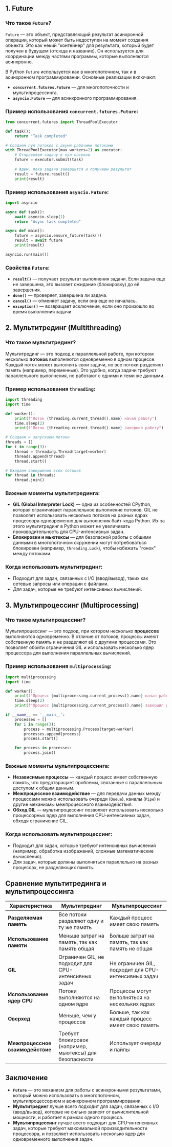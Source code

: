 ## 1. **Future**

### Что такое `Future`?
`Future` — это объект, представляющий результат асинхронной операции, который может быть недоступен на момент создания объекта. Это как некий "контейнер" для результата, который будет получен в будущем (отсюда и название). Он используется для координации между частями программы, которые выполняются асинхронно.

В Python `Future` используется как в многопоточном, так и в асинхронном программировании. Основные реализации включают:

- **`concurrent.futures.Future`** — для многопоточности и мультипроцессинга.
- **`asyncio.Future`** — для асинхронного программирования.

### Пример использования `concurrent.futures.Future`:

```python
from concurrent.futures import ThreadPoolExecutor

def task():
    return "Task completed"

# Создаем пул потоков с двумя рабочими потоками
with ThreadPoolExecutor(max_workers=2) as executor:
    # Отправляем задачу в пул потоков
    future = executor.submit(task)
    
    # Ждем, пока задача завершится и получаем результат
    result = future.result()
    print(result)
```

### Пример использования `asyncio.Future`:

```python
import asyncio

async def task():
    await asyncio.sleep(1)
    return "Async task completed"

async def main():
    future = asyncio.ensure_future(task())
    result = await future
    print(result)

asyncio.run(main())
```

### Свойства `Future`:
- **`result()`** — получает результат выполнения задачи. Если задача еще не завершена, это вызовет ожидание (блокировку) до её завершения.
- **`done()`** — проверяет, завершена ли задача.
- **`cancel()`** — отменяет задачу, если она еще не началась.
- **`exception()`** — возвращает исключение, если оно произошло во время выполнения задачи.

## 2. **Мультитрединг (Multithreading)**

### Что такое мультитрединг?
Мультитрединг — это подход к параллельной работе, при котором несколько **потоков** выполняются одновременно в одном процессе. Каждый поток может выполнять свои задачи, но все потоки разделяют память (например, переменные). Это удобно, когда задачи требуют параллельного выполнения, но работают с одними и теми же данными.

### Пример использования `threading`:

```python
import threading
import time

def worker():
    print(f"Поток {threading.current_thread().name} начал работу")
    time.sleep(2)
    print(f"Поток {threading.current_thread().name} завершил работу")

# Создаем и запускаем потоки
threads = []
for i in range(3):
    thread = threading.Thread(target=worker)
    threads.append(thread)
    thread.start()

# Ожидаем завершения всех потоков
for thread in threads:
    thread.join()
```

### Важные моменты мультитрединга:
- **GIL (Global Interpreter Lock)** — одна из особенностей CPython, которая ограничивает параллельное выполнение потоков. GIL не позволяет использовать несколько потоков на разных ядрах процессора одновременно для выполнения байт-кода Python. Из-за этого мультитрединг в Python может не увеличивать производительность для CPU-интенсивных задач.
- **Блокировки и мьютексы** — для безопасной работы с общими данными в многопоточном окружении могут потребоваться блокировки (например, `threading.Lock`), чтобы избежать "гонок" между потоками.

### Когда использовать мультитрединг:
- Подходит для задач, связанных с I/O (ввод/вывод), таких как сетевые запросы или операции с файлами.
- Для задач, которые не требуют интенсивных вычислений.

## 3. **Мультипроцессинг (Multiprocessing)**

### Что такое мультипроцессинг?
Мультипроцессинг — это подход, при котором несколько **процессов** выполняются одновременно. В отличие от потоков, процессы имеют собственную память и не разделяют её с другими процессами. Это позволяет обойти ограничения GIL и использовать несколько ядер процессора для выполнения параллельных вычислений.

### Пример использования `multiprocessing`:

```python
import multiprocessing
import time

def worker():
    print(f"Процесс {multiprocessing.current_process().name} начал работу")
    time.sleep(2)
    print(f"Процесс {multiprocessing.current_process().name} завершил работу")

if __name__ == '__main__':
    processes = []
    for i in range(3):
        process = multiprocessing.Process(target=worker)
        processes.append(process)
        process.start()

    for process in processes:
        process.join()
```

### Важные моменты мультипроцессинга:
- **Независимые процессы** — каждый процесс имеет собственную память, что предотвращает проблемы, связанные с параллельным доступом к общим данным.
- **Межпроцессное взаимодействие** — для передачи данных между процессами можно использовать очереди (`Queue`), каналы (`Pipe`) и другие механизмы межпроцессного взаимодействия.
- **Обход GIL** — мультипроцессинг позволяет использовать несколько процессорных ядер для выполнения CPU-интенсивных задач, обходя ограничение GIL.

### Когда использовать мультипроцессинг:
- Подходит для задач, которые требуют интенсивных вычислений (например, обработка изображений, сложные математические вычисления).
- Для задач, которые должны выполняться параллельно на разных процессах, не разделяющих память.

## Сравнение мультитрединга и мультипроцессинга

| **Характеристика**         | **Мультитрединг**                                 | **Мультипроцессинг**                              |
|----------------------------|---------------------------------------------------|--------------------------------------------------|
| **Разделяемая память**      | Все потоки разделяют одну и ту же память          | Каждый процесс имеет свою память                 |
| **Использование памяти**    | Меньше затрат на память, так как память общая     | Больше затрат на память, так как память не общая |
| **GIL**                     | Ограничен GIL, не подходит для CPU-интенсивных задач | Не ограничен GIL, подходит для CPU-интенсивных задач |
| **Использование ядер CPU**  | Потоки выполняются на одном ядре                 | Процессы могут выполняться на нескольких ядрах    |
| **Оверхед**                 | Меньше, чем у процессов                          | Больше, так как каждый процесс имеет свою память  |
| **Межпроцессное взаимодействие** | Требует блокировок (например, мьютексы) для безопасности | Использует очереди и пайпы                        |

## Заключение

- **`Future`** — это механизм для работы с асинхронными результатами, который можно использовать в многопоточном, мультипроцессорном и асинхронном программировании.
- **Мультитрединг** лучше всего подходит для задач, связанных с I/O (ввод/вывод), которые не сильно зависят от вычислительной мощности, и работает в рамках одного процесса.
- **Мультипроцессинг** лучше всего подходит для CPU-интенсивных задач, которые требуют максимальной производительности процессора, и позволяет использовать несколько ядер для одновременного выполнения задач.